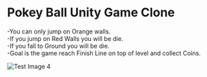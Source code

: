 # Pokey Ball Unity Game Clone
-You can only jump on Orange walls.<br/>
-If you jump on Red Walls you will be die.<br/>
-If you fall to Ground you will be die.<br/>
-Goal is the game reach Finish Line on top of level and collect Coins.<br/>

![Test Image 4](https://raw.githubusercontent.com/sinansa91/Pokey-Ball-Unity-Game-Clone/master/Ekran%20Alıntısı.PNG)
